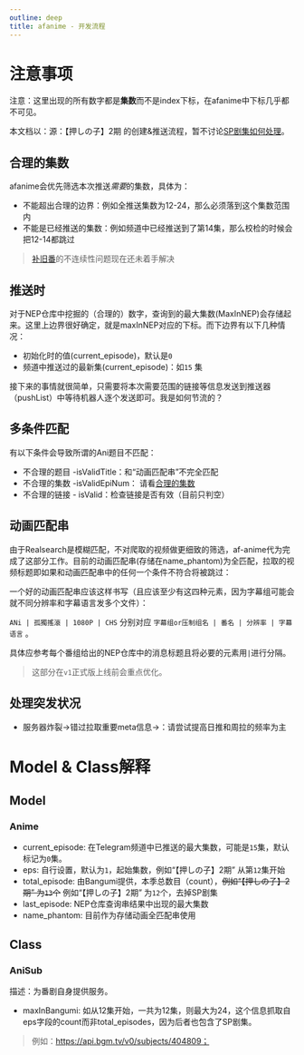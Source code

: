 ```yaml
---
outline: deep
title: afanime - 开发流程
---
```


# 注意事项

注意：这里出现的所有数字都是**集数**而不是index下标，在afanime中下标几乎都不可见。

本文档以：源：【押しの子】2期 的创建&推送流程，暂不讨论[SP剧集如何处理](https://github.com/flynncao/afanime-tg-bot/issues/22)。

## 合理的集数

afanime会优先筛选本次推送*需要*的集数，具体为：

* 不能超出合理的边界：例如全推送集数为12-24，那么必须落到这个集数范围内
* 不能是已经推送的集数：例如频道中已经推送到了第14集，那么校检的时候会把12-14都跳过

> [补旧番](https://github.com/flynncao/afanime-tg-bot/issues/16)的不连续性问题现在还未着手解决

## 推送时

对于NEP仓库中挖掘的（合理的）数字，查询到的最大集数(MaxInNEP)会存储起来。这里上边界很好确定，就是maxInNEP对应的下标。而下边界有以下几种情况：

* 初始化时的值(current_episode)，默认是`0`
* 频道中推送过的最新集(current_episode)：如`15` 集

接下来的事情就很简单，只需要将本次需要范围的链接等信息发送到推送器（pushList）中等待机器人逐个发送即可。我是如何节流的？

## 多条件匹配

有以下条件会导致所谓的Ani题目不匹配：

* 不合理的题目 -isValidTitle：和“动画匹配串”不完全匹配
* 不合理的集数 -isValidEpiNum： 请看[合理的集数](/development#合理的集数)
* 不合理的链接 - isValid：检查链接是否有效（目前只判空）

## 动画匹配串

由于Realsearch是模糊匹配，不对爬取的视频做更细致的筛选，af-anime代为完成了这部分工作。目前的动画匹配串(存储在name_phantom)为全匹配，拉取的视频标题即如果和动画匹配串中的任何一个条件不符合将被跳过：

一个好的动画匹配串应该这样书写（且应该至少有这四种元素，因为字幕组可能会就不同分辨率和字幕语言发多个文件）：

`ANi | 孤獨搖滾 | 1080P | CHS` 分别对应 `字幕组or压制组名 | 番名 | 分辨率 | 字幕语言` 。

具体应参考每个番组给出的NEP仓库中的消息标题且将必要的元素用`|`进行分隔。

> 这部分在`v1`正式版上线前会重点优化。

## 处理突发状况

* 服务器炸裂->错过拉取重要meta信息->：请尝试提高日推和周拉的频率为主

# Model & Class解释

## Model

### Anime

* current_episode: 在Telegram频道中已推送的最大集数，可能是`15`集，默认标记为`0`集。
* eps: 自行设置，默认为`1`，起始集数，例如“【押しの子】2期”  从第`12`集开始
* total_episode: 由Bangumi提供，本季总数目（count），<del>例如“【押しの子】2期”  为`13`个</del> 例如“【押しの子】2期”  为`12`个，去掉SP剧集
* last_episode: NEP仓库查询串结果中出现的最大集数
* name_phantom: 目前作为存储动画全匹配串使用

## Class

### AniSub

描述：为番剧自身提供服务。

* maxInBangumi: 如从12集开始，一共为12集，则最大为24，这个信息抓取自eps字段的count而非total_episodes，因为后者也包含了SP剧集。

> 例如：https://api.bgm.tv/v0/subjects/404809；


